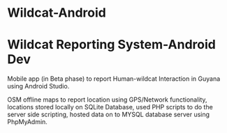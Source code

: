 # Wildcat-Android
# Wildcat Reporting System-Android Dev


Mobile app (in Beta phase) to report Human-wildcat Interaction in Guyana using Android Studio.

OSM offline maps to report location using GPS/Network functionality, locations stored locally on SQLite Database, used PHP scripts to do the server side scripting, hosted data on to MYSQL database server using PhpMyAdmin.
